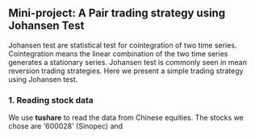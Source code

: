 ## Mini-project: A Pair trading strategy using Johansen Test

Johansen test are statistical test for cointegration of two time series. Cointegration means the linear combination of the two time series generates a stationary series. Johansen test is commonly seen in mean reversion trading strategies. Here we present a simple trading strategy using Johansen test.

### 1. Reading stock data
We use **tushare** to read the data from Chinese equities. The stocks we chose are '600028' (Sinopec) and 
